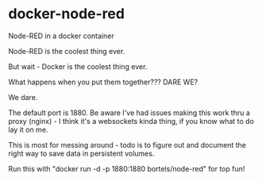 docker-node-red
===============

Node-RED in a docker container

Node-RED is the coolest thing ever.

But wait - Docker is the coolest thing ever.

What happens when you put them together??? DARE WE?

We dare.

The default port is 1880. Be aware I've had issues making this work thru a proxy (nginx) - I think it's a websockets kinda thing, if you know what to do lay it on me. 

This is most for messing around - todo is to figure out and document the right way to save data in
persistent volumes. 

Run this with "docker run -d -p 1880:1880 bortels/node-red" for top fun!
